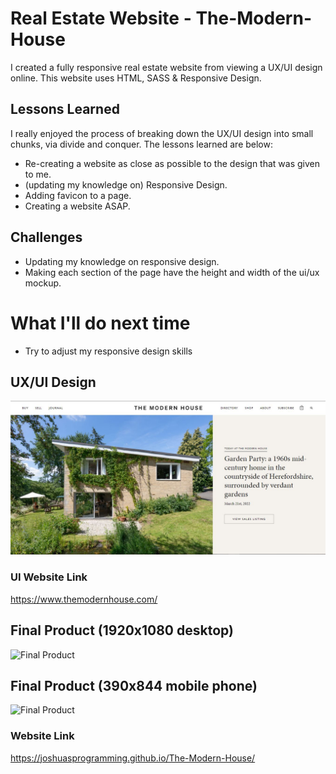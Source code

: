# Real Estate Website - The-Modern-House

I created a fully responsive real estate website from viewing a UX/UI design online. This website uses HTML, SASS & Responsive Design.

## Lessons Learned

I really enjoyed the process of breaking down the UX/UI design into small chunks, via divide and conquer.
The lessons learned are below:

* Re-creating a website as close as possible to the design that was given to me. 
* (updating my knowledge on) Responsive Design.
* Adding favicon to a page. 
* Creating a website ASAP.

## Challenges 

* Updating my knowledge on responsive design.
* Making each section of the page have the height and width of the ui/ux mockup.

# What I'll do next time

* Try to adjust my responsive design skills

## UX/UI Design 
![Final Product](https://github.com/JoshuasProgramming/The-Modern-House/blob/main/images/uiux.JPG)
### UI Website Link 
https://www.themodernhouse.com/

## Final Product (1920x1080 desktop)
![Final Product](https://github.com/JoshuasProgramming/The-Modern-House/blob/main/images/1920x1080-min.png)

## Final Product (390x844 mobile phone)
![Final Product](https://github.com/JoshuasProgramming/The-Modern-House/blob/main/images/390x844.png)

### Website Link
https://joshuasprogramming.github.io/The-Modern-House/

